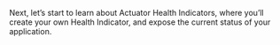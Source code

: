 Next, let’s start to learn about Actuator Health Indicators, where you’ll create your own Health Indicator, and expose the current status of your application.
